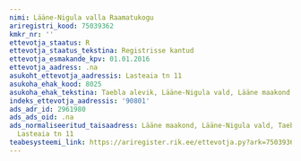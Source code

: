 ```yaml
---
nimi: Lääne-Nigula valla Raamatukogu
ariregistri_kood: 75039362
kmkr_nr: ''
ettevotja_staatus: R
ettevotja_staatus_tekstina: Registrisse kantud
ettevotja_esmakande_kpv: 01.01.2016
ettevotja_aadress: .na
asukoht_ettevotja_aadressis: Lasteaia tn 11
asukoha_ehak_kood: 8025
asukoha_ehak_tekstina: Taebla alevik, Lääne-Nigula vald, Lääne maakond
indeks_ettevotja_aadressis: '90801'
ads_adr_id: 2961980
ads_ads_oid: .na
ads_normaliseeritud_taisaadress: Lääne maakond, Lääne-Nigula vald, Taebla alevik,
  Lasteaia tn 11
teabesysteemi_link: https://ariregister.rik.ee/ettevotja.py?ark=75039362&ref=rekvisiidid
---
```


